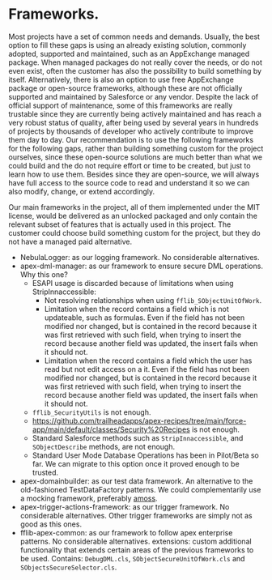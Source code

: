 # Frameworks.

Most projects have a set of common needs and demands. Usually, the best option to fill these gaps is using an already existing solution, commonly adopted, supported and maintained, such as an AppExchange managed package. When managed packages do not really cover the needs, or do not even exist, often the customer has also the possibility to build something by itself. Alternatively, there is also an option to use free AppExchange package or open-source frameworks, although these are not officially supported and maintained by Salesforce or any vendor. Despite the lack of official support of maintenance, some of this frameworks are really trustable since they are currently being actively maintained and has reach a very robust status of quality, after being used by several years in hundreds of projects by thousands of developer who actively contribute to improve them day to day. Our recommendation is to use the following frameworks for the following gaps, rather than building something custom for the project ourselves, since these open-source solutions are much better than what we could build and the do not require effort or time to be created, but just to learn how to use them. Besides since they are open-source, we will always have full access to the source code to read and understand it so we can also modify, change, or extend accordingly.

Our main frameworks in the project, all of them implemented under the MIT license, would be delivered as an unlocked packaged and only contain the relevant subset of features that is actually used in this project. The customer could choose build something custom for the project, but they do not have a managed paid alternative.

- NebulaLogger: as our logging framework. No considerable alternatives.
- apex-dml-manager: as our framework to ensure secure DML operations. Why this one?
  - ESAPI usage is discarded because of limitations when using StripInnaccessible:
    - Not resolving relationships when using `fflib_SObjectUnitOfWork`.
    - Limitation when the record contains a field which is not updateable, such as formulas. Even if the field has not been modified nor changed, but is contained in the record because it was first retrieved with such field, when trying to insert the record because another field was updated, the insert fails when it should not.
    - Limitation when the record contains a field which the user has read but not edit access on a it. Even if the field has not been modified nor changed, but is contained in the record because it was first retrieved with such field, when trying to insert the record because another field was updated, the insert fails when it should not.
  - `fflib_SecurityUtils` is not enough.
  - https://github.com/trailheadapps/apex-recipes/tree/main/force-app/main/default/classes/Security%20Recipes is not enough.
  - Standard Salesforce methods such as `StripInnaccessible`, and `SObjectDescribe` methods, are not enough.
  - Standard User Mode Database Operations has been in Pilot/Beta so far. We can migrate to this option once it proved enough to be trusted.
- apex-domainbuilder: as our test data framework. An alternative to the old-fashioned TestDataFactory patterns. We could complementarily use a mocking framework, preferably [amoss](https://github.com/bobalicious/amoss).
- apex-trigger-actions-framework: as our trigger framework. No considerable alternatives. Other trigger frameworks are simply not as good as this ones.
- fflib-apex-common: as our framework to follow apex enterprise patterns. No considerable alternatives.
  extensions: custom additional functionality that extends certain areas of the previous frameworks to be used. Contains: `DebugDML.cls`, `SObjectSecureUnitOfWork.cls` and `SObjectsSecureSelector.cls`.
